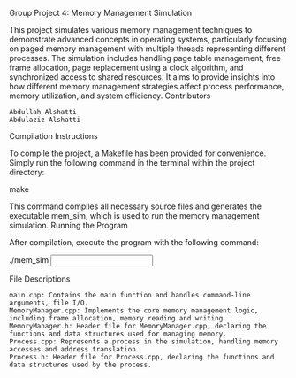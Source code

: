 Group Project 4: Memory Management Simulation

This project simulates various memory management techniques to demonstrate advanced concepts 
in operating systems, particularly focusing on paged memory management with multiple threads 
representing different processes. 
The simulation includes handling page table management, free frame allocation, 
page replacement using a clock algorithm, and synchronized access to shared resources. 
It aims to provide insights into how different memory management strategies affect 
process performance, memory utilization, and system efficiency.
Contributors

    Abdullah Alshatti
    Abdulaziz Alshatti

Compilation Instructions

To compile the project, a Makefile has been provided for convenience. 
Simply run the following command in the terminal within the project directory:
 

make

This command compiles all necessary source files and generates the executable mem_sim, 
which is used to run the memory management simulation.
Running the Program

After compilation, execute the program with the following command:
 
./mem_sim <input file> <output file>
 
File Descriptions

    main.cpp: Contains the main function and handles command-line arguments, file I/O.
    MemoryManager.cpp: Implements the core memory management logic, including frame allocation, memory reading and writing.
    MemoryManager.h: Header file for MemoryManager.cpp, declaring the functions and data structures used for managing memory.
    Process.cpp: Represents a process in the simulation, handling memory accesses and address translation.
    Process.h: Header file for Process.cpp, declaring the functions and data structures used by the process.